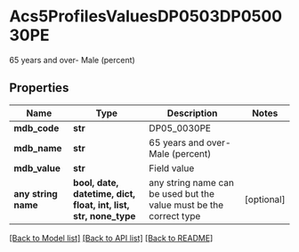 # Acs5ProfilesValuesDP0503DP050030PE

65 years and over- Male (percent)

## Properties
Name | Type | Description | Notes
------------ | ------------- | ------------- | -------------
**mdb_code** | **str** | DP05_0030PE | 
**mdb_name** | **str** | 65 years and over- Male (percent) | 
**mdb_value** | **str** | Field value | 
**any string name** | **bool, date, datetime, dict, float, int, list, str, none_type** | any string name can be used but the value must be the correct type | [optional]

[[Back to Model list]](../README.md#documentation-for-models) [[Back to API list]](../README.md#documentation-for-api-endpoints) [[Back to README]](../README.md)


